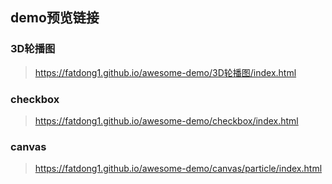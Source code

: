 ## demo预览链接
### 3D轮播图
> https://fatdong1.github.io/awesome-demo/3D轮播图/index.html
### checkbox
> https://fatdong1.github.io/awesome-demo/checkbox/index.html
### canvas
> https://fatdong1.github.io/awesome-demo/canvas/particle/index.html